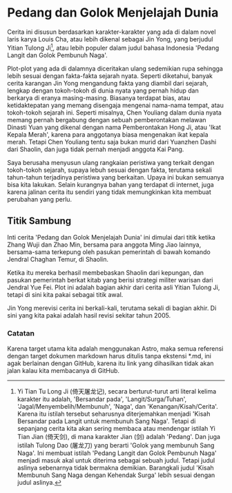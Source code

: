 # Pedang dan Golok Menjelajah Dunia

Cerita ini disusun berdasarkan karakter-karakter yang ada di dalam novel laris karya Louis Cha, atau
lebih dikenal sebagai Jin Yong, yang berjudul Yitian Tulong Ji[^judul-1], atau lebih populer dalam judul
bahasa Indonesia 'Pedang Langit dan Golok Pembunuh Naga'.

[^judul-1]: Yi Tian Tu Long Ji (倚天屠龙记), secara berturut-turut arti literal kelima karakter itu adalah, 'Bersandar pada', 'Langit/Surga/Tuhan', 'Jagal/Menyembelih/Membunuh', 'Naga', dan 'Kenangan/Kisah/Cerita'. Karena itu istilah tersebut seharusnya diterjemahkan menjadi 'Kisah Bersandar pada Langit untuk membunuh Sang Naga'. Tetapi di sepanjang cerita kita akan sering membaca atau mendengar istilah Yi Tian Jian (倚天剑), di mana karakter Jian (剑) adalah 'Pedang'. Dan juga istilah Tulong Dao (屠龙刀) yang berarti 'Golok yang membunuh Sang Naga'. Ini membuat istilah 'Pedang Langit dan Golok Pembunuh Naga' menjadi masuk akal untuk diterima sebagai sebuah judul. Tetapi judul aslinya sebenarnya tidak bermakna demikian. Barangkali judul 'Kisah Membunuh Sang Naga dengan Kehendak Surga' lebih sesuai dengan judul aslinya.

Plot-plot yang ada di dalamnya diceritakan ulang sedemikian rupa sehingga lebih sesuai dengan fakta-fakta sejarah nyata.
Seperti diketahui, banyak cerita karangan Jin Yong mengandung fakta yang diambil dari sejarah, lengkap dengan tokoh-tokoh
di dunia nyata yang pernah hidup dan berkarya di eranya masing-masing. Biasanya terdapat bias, atau ketidaktepatan yang
memang disengaja mengenai nama-nama tempat, atau tokoh-tokoh sejarah ini. Seperti misalnya, Chen Youliang dalam dunia nyata
memang pernah bergabung dengan sebuah pemberontakan melawan Dinasti Yuan yang dikenal dengan nama Pemberontakan Hong Ji, atau
'Ikat Kepala Merah', karena para anggotanya biasa mengenakan ikat kepala merah. Tetapi Chen Youliang tentu saja bukan 
murid dari Yuanzhen Dashi dari Shaolin, dan juga tidak pernah menjadi anggota Kai Pang.

Saya berusaha menyusun ulang rangkaian peristiwa yang terkait dengan tokoh-tokoh sejarah, supaya lebuh sesuai dengan
fakta, terutama sekali tahun-tahun terjadinya peristiwa yang berkaitan. Upaya ini bukan semuanya bisa kita lakukan.
Selain kurangnya bahan yang terdapat di internet, juga karena jalinan cerita itu sendiri yang tidak memungkinkan kita
membuat perubahan yang perlu.

## Titik Sambung

Inti cerita 'Pedang dan Golok Menjelajah Dunia' ini dimulai dari titik ketika Zhang Wuji dan Zhao Min, bersama para 
anggota Ming Jiao lainnya, bersama-sama terkepung oleh pasukan pemerintah di bawah komando Jendral Chaghan Temur, 
di Shaolin. 

Ketika itu mereka berhasil membebaskan Shaolin dari kepungan, dan pasukan pemerintah berkat kitab yang berisi strategi
militer warisan dari Jendral Yue Fei. Plot ini adalah bagian akhir dari cerita asli Yitian Tulong Ji, tetapi di sini
kita pakai sebagai titik awal.

Jin Yong merevisi cerita ini berkali-kali, terutama sekali di bagian akhir. Di sini yang kita pakai adalah hasil
revisi sekitar tahun 2005.


### Catatan

Karena target utama kita adalah menggunakan Astro, maka semua referensi dengan target dokumen markdown harus
ditulis tanpa ekstensi \*.md, ini agak berlainan dengan GitHub, karena itu link yang dihasilkan tidak akan jalan
kalau kita membacanya di GitHub.

